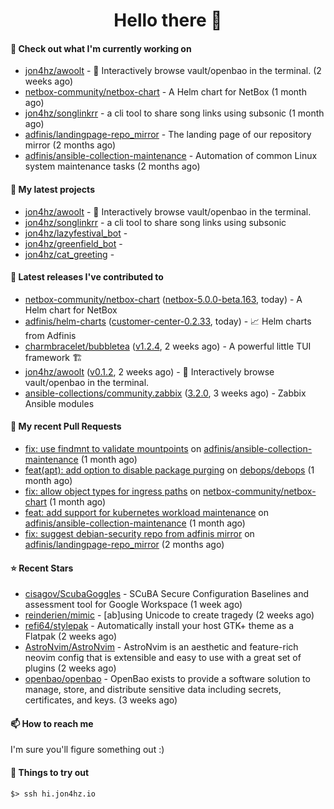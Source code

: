 <h1 align=center>Hello there 👋</h1>

#### 👷 Check out what I'm currently working on

- [jon4hz/awoolt](https://github.com/jon4hz/awoolt) - 🐺 Interactively browse vault/openbao in the terminal. (2 weeks ago)
- [netbox-community/netbox-chart](https://github.com/netbox-community/netbox-chart) - A Helm chart for NetBox (1 month ago)
- [jon4hz/songlinkrr](https://github.com/jon4hz/songlinkrr) - a cli tool to share song links using subsonic (1 month ago)
- [adfinis/landingpage-repo_mirror](https://github.com/adfinis/landingpage-repo_mirror) - The landing page of our repository mirror (2 months ago)
- [adfinis/ansible-collection-maintenance](https://github.com/adfinis/ansible-collection-maintenance) - Automation of common Linux system maintenance tasks (2 months ago)

#### 🌱 My latest projects

- [jon4hz/awoolt](https://github.com/jon4hz/awoolt) - 🐺 Interactively browse vault/openbao in the terminal.
- [jon4hz/songlinkrr](https://github.com/jon4hz/songlinkrr) - a cli tool to share song links using subsonic
- [jon4hz/lazyfestival_bot](https://github.com/jon4hz/lazyfestival_bot) - 
- [jon4hz/greenfield_bot](https://github.com/jon4hz/greenfield_bot) - 
- [jon4hz/cat_greeting](https://github.com/jon4hz/cat_greeting) - 

#### 🔭 Latest releases I've contributed to

- [netbox-community/netbox-chart](https://github.com/netbox-community/netbox-chart) ([netbox-5.0.0-beta.163](https://github.com/netbox-community/netbox-chart/releases/tag/netbox-5.0.0-beta.163), today) - A Helm chart for NetBox
- [adfinis/helm-charts](https://github.com/adfinis/helm-charts) ([customer-center-0.2.33](https://github.com/adfinis/helm-charts/releases/tag/customer-center-0.2.33), today) - 📈 Helm charts from Adfinis
- [charmbracelet/bubbletea](https://github.com/charmbracelet/bubbletea) ([v1.2.4](https://github.com/charmbracelet/bubbletea/releases/tag/v1.2.4), 2 weeks ago) - A powerful little TUI framework 🏗
- [jon4hz/awoolt](https://github.com/jon4hz/awoolt) ([v0.1.2](https://github.com/jon4hz/awoolt/releases/tag/v0.1.2), 2 weeks ago) - 🐺 Interactively browse vault/openbao in the terminal.
- [ansible-collections/community.zabbix](https://github.com/ansible-collections/community.zabbix) ([3.2.0](https://github.com/ansible-collections/community.zabbix/releases/tag/3.2.0), 3 weeks ago) - Zabbix Ansible modules

#### 🔨 My recent Pull Requests

- [fix: use findmnt to validate mountpoints](https://github.com/adfinis/ansible-collection-maintenance/pull/79) on [adfinis/ansible-collection-maintenance](https://github.com/adfinis/ansible-collection-maintenance) (1 month ago)
- [feat(apt): add option to disable package purging](https://github.com/debops/debops/pull/2546) on [debops/debops](https://github.com/debops/debops) (1 month ago)
- [fix: allow object types for ingress paths](https://github.com/netbox-community/netbox-chart/pull/398) on [netbox-community/netbox-chart](https://github.com/netbox-community/netbox-chart) (1 month ago)
- [feat: add support for kubernetes workload maintenance](https://github.com/adfinis/ansible-collection-maintenance/pull/77) on [adfinis/ansible-collection-maintenance](https://github.com/adfinis/ansible-collection-maintenance) (1 month ago)
- [fix: suggest debian-security repo from adfinis mirror](https://github.com/adfinis/landingpage-repo_mirror/pull/121) on [adfinis/landingpage-repo_mirror](https://github.com/adfinis/landingpage-repo_mirror) (2 months ago)

#### ⭐ Recent Stars

- [cisagov/ScubaGoggles](https://github.com/cisagov/ScubaGoggles) - SCuBA Secure Configuration Baselines and assessment tool for Google Workspace  (1 week ago)
- [reinderien/mimic](https://github.com/reinderien/mimic) - [ab]using Unicode to create tragedy (2 weeks ago)
- [refi64/stylepak](https://github.com/refi64/stylepak) - Automatically install your host GTK&#43; theme as a Flatpak (2 weeks ago)
- [AstroNvim/AstroNvim](https://github.com/AstroNvim/AstroNvim) - AstroNvim is an aesthetic and feature-rich neovim config that is extensible and easy to use with a great set of plugins  (2 weeks ago)
- [openbao/openbao](https://github.com/openbao/openbao) - OpenBao exists to provide a software solution to manage, store, and distribute sensitive data including secrets, certificates, and keys. (3 weeks ago)

#### 📫 How to reach me
I'm sure you'll figure something out :)

#### 👀 Things to try out
```
$> ssh hi.jon4hz.io
```